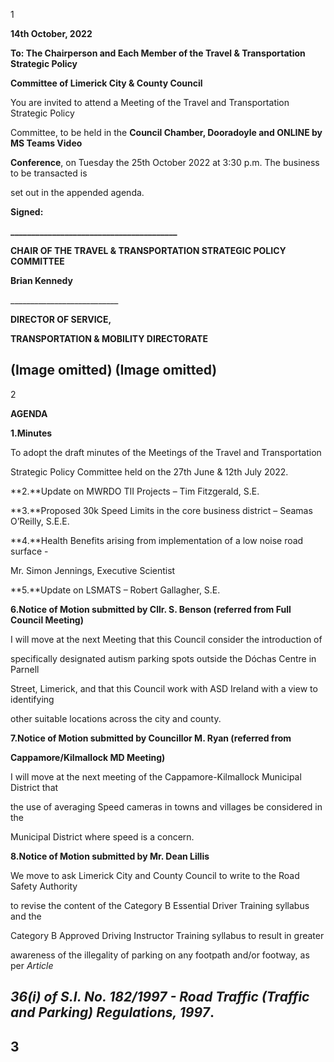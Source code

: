 1

**14th October, 2022**

**To: The Chairperson and Each Member of the Travel & Transportation Strategic Policy**

**Committee of Limerick City & County Council**

You are invited to attend a Meeting of the Travel and Transportation Strategic Policy

Committee, to be held in the **Council Chamber, Dooradoyle and ONLINE by MS Teams Video**

**Conference**, on Tuesday the 25th October 2022 at 3:30 p.m. The business to be transacted is

set out in the appended agenda.

**Signed:**

**\_\_\_\_\_\_\_\_\_\_\_\_\_\_\_\_\_\_\_\_\_\_\_\_\_\_\_\_\_\_\_\_\_\_\_\_\_\_\_\_**

**CHAIR OF THE TRAVEL & TRANSPORTATION STRATEGIC POLICY COMMITTEE**

**Brian Kennedy**

\_\_\_\_\_\_\_\_\_\_\_\_\_\_\_\_\_\_\_\_\_\_\_\_\_\_\_

**DIRECTOR OF SERVICE,**

**TRANSPORTATION & MOBILITY DIRECTORATE**

(Image omitted)
(Image omitted)
---
2

**AGENDA**

**1.Minutes**

To adopt the draft minutes of the Meetings of the Travel and Transportation

Strategic Policy Committee held on the 27th June & 12th July 2022.

**2.**Update on MWRDO TII Projects – Tim Fitzgerald, S.E.

**3.**Proposed 30k Speed Limits in the core business district – Seamas O’Reilly, S.E.E.

**4.**Health Benefits arising from implementation of a low noise road surface -

Mr. Simon Jennings, Executive Scientist

**5.**Update on LSMATS – Robert Gallagher, S.E.

**6.Notice of Motion submitted by Cllr. S. Benson (referred from Full Council Meeting)**

I will move at the next Meeting that this Council consider the introduction of

specifically designated autism parking spots outside the Dóchas Centre in Parnell

Street, Limerick, and that this Council work with ASD Ireland with a view to identifying

other suitable locations across the city and county.

**7.Notice of Motion submitted by Councillor M. Ryan (referred from**

**Cappamore/Kilmallock MD Meeting)**

I will move at the next meeting of the Cappamore-Kilmallock Municipal District that

the use of averaging Speed cameras in towns and villages be considered in the

Municipal District where speed is a concern.

**8.Notice of Motion submitted by Mr. Dean Lillis**

We move to ask Limerick City and County Council to write to the Road Safety Authority

to revise the content of the Category B Essential Driver Training syllabus and the

Category B Approved Driving Instructor Training syllabus to result in greater

awareness of the illegality of parking on any footpath and/or footway, as per *Article*

*36(i) of S.I. No. 182/1997 - Road Traffic (Traffic and Parking) Regulations, 1997*.
---
3
---
